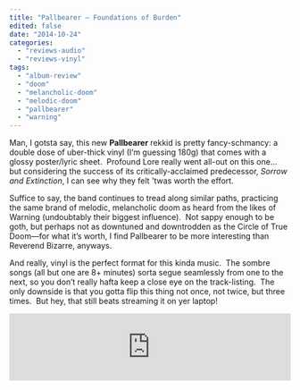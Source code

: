 ```yaml
---
title: "Pallbearer – Foundations of Burden"
edited: false
date: "2014-10-24"
categories:
  - "reviews-audio"
  - "reviews-vinyl"
tags:
  - "album-review"
  - "doom"
  - "melancholic-doom"
  - "melodic-doom"
  - "pallbearer"
  - "warning"
---
```


Man, I gotsta say, this new **Pallbearer** rekkid is pretty fancy-schmancy: a double dose of uber-thick vinyl (I’m guessing 180g) that comes with a glossy poster/lyric sheet.  Profound Lore really went all-out on this one… but considering the success of its critically-acclaimed predecessor, _Sorrow and Extinction_, I can see why they felt 'twas worth the effort.

Suffice to say, the band continues to tread along similar paths, practicing the same brand of melodic, melancholic doom as heard from the likes of Warning (undoubtably their biggest influence).  Not sappy enough to be goth, but perhaps not as downtuned and downtrodden as the Circle of True Doom—for what it’s worth, I find Pallbearer to be more interesting than Reverend Bizarre, anyways.

And really, vinyl is the perfect format for this kinda music.  The sombre songs (all but one are 8+ minutes) sorta segue seamlessly from one to the next, so you don’t really hafta keep a close eye on the track-listing.  The only downside is that you gotta flip this thing not once, not twice, but three times.  But hey, that still beats streaming it on yer laptop!

<iframe style="border: 0; width: 100%; height: 120px;" src="https://bandcamp.com/EmbeddedPlayer/album=439786631/size=large/bgcol=ffffff/linkcol=0687f5/tracklist=false/artwork=small/transparent=true/" width="300" height="150" seamless=""><a href="http://profoundlorerecords.bandcamp.com/album/foundations-of-burden">Foundations Of Burden by PALLBEARER</a></iframe>
